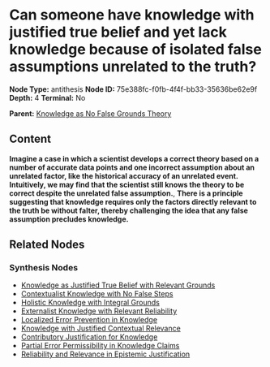 # Can someone have knowledge with justified true belief and yet lack knowledge because of isolated false assumptions unrelated to the truth?

**Node Type:** antithesis
**Node ID:** 75e388fc-f0fb-4f4f-bb33-35636be62e9f
**Depth:** 4
**Terminal:** No

**Parent:** [Knowledge as No False Grounds Theory](knowledge-as-no-false-grounds-theory-synthesis-4c78162e-e116-4027-9605-d681fbf46d3f.md)

## Content

**Imagine a case in which a scientist develops a correct theory based on a number of accurate data points and one incorrect assumption about an unrelated factor, like the historical accuracy of an unrelated event. Intuitively, we may find that the scientist still knows the theory to be correct despite the unrelated false assumption.**, **There is a principle suggesting that knowledge requires only the factors directly relevant to the truth be without falter, thereby challenging the idea that any false assumption precludes knowledge.**

## Related Nodes

### Synthesis Nodes

- [Knowledge as Justified True Belief with Relevant Grounds](knowledge-as-justified-true-belief-with-relevant-grounds-synthesis-8a974d88-399f-4d17-98b3-9c3bc90f3752.md)
- [Contextualist Knowledge with No False Steps](contextualist-knowledge-with-no-false-steps-synthesis-385426f8-e6f8-4eb2-a1eb-62e817c0aa4f.md)
- [Holistic Knowledge with Integral Grounds](holistic-knowledge-with-integral-grounds-synthesis-1a67cb71-fd92-4c75-81c7-e030934f61b7.md)
- [Externalist Knowledge with Relevant Reliability](externalist-knowledge-with-relevant-reliability-synthesis-d1a7113a-ad88-4432-9872-c246165ad303.md)
- [Localized Error Prevention in Knowledge](localized-error-prevention-in-knowledge-synthesis-f8bf7fac-f297-48c2-b4d0-6b1fac26a9a4.md)
- [Knowledge with Justified Contextual Relevance](knowledge-with-justified-contextual-relevance-synthesis-04239a45-d85c-4134-9592-c0b632350ad9.md)
- [Contributory Justification for Knowledge](contributory-justification-for-knowledge-synthesis-bf9e70d7-b5e2-4c15-9bf6-df22542e0603.md)
- [Partial Error Permissibility in Knowledge Claims](partial-error-permissibility-in-knowledge-claims-synthesis-bf401a34-2442-4d10-9b4e-494cb59aad91.md)
- [Reliability and Relevance in Epistemic Justification](reliability-and-relevance-in-epistemic-justification-synthesis-1c1ad9a7-4c72-4b24-89fe-816db502dae2.md)
